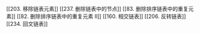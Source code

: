 [[203. 移除链表元素]]
[[237. 删除链表中的节点]]
[[83. 删除排序链表中的重复元素]]
[[82. 删除排序链表中的重复元素 II]]
[[160. 相交链表]]
[[206. 反转链表]]
[[234. 回文链表]]
